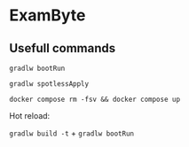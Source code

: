 # ExamByte

## Usefull commands

`gradlw bootRun`

`gradlw spotlessApply`

`docker compose rm -fsv && docker compose up`

Hot reload:

`gradlw build -t` + `gradlw bootRun`
